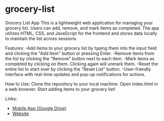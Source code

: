 # grocery-list
Grocery List App This is a lightweight web application for managing your grocery list. Users can add, remove, and mark items as completed. The app utilizes HTML, CSS, and JavaScript for the frontend and stores data locally to maintain the list across sessions.

Features:
-Add items to your grocery list by typing them into the input field and clicking the "Add Item" button or pressing Enter.
-Remove items from the list by clicking the "Remove" button next to each item.
-Mark items as completed by clicking on them. Clicking again will unmark them.
-Reset the entire list to start over by clicking the "Reset List" button.
-User-friendly interface with real-time updates and pop-up notifications for actions.

How to Use:
Clone the repository to your local machine.
Open index.html in a web browser.
Start adding items to your grocery list!

Links:
- [Mobile App (Google Drive)](https://drive.google.com/file/d/1oYaMeege9Q9RBfiFY2XSFL934FMKZu2v/view?usp=sharing)
- [Website](https://grocery-list.tiiny.site)
